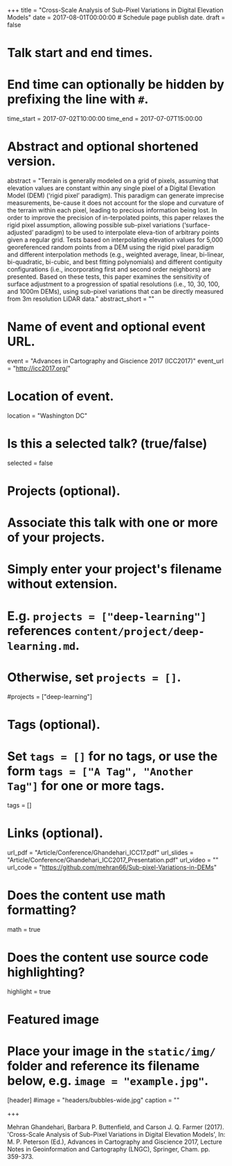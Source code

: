 +++
title = "Cross-Scale Analysis of Sub-Pixel Variations in Digital Elevation Models"
date = 2017-08-01T00:00:00  # Schedule page publish date.
draft = false

# Talk start and end times.
#   End time can optionally be hidden by prefixing the line with `#`.
time_start = 2017-07-02T10:00:00
time_end = 2017-07-07T15:00:00

# Abstract and optional shortened version.
abstract = "Terrain is generally modeled on a grid of pixels, assuming that elevation values are constant within any single pixel of a Digital Elevation Model (DEM) (‘rigid pixel’ paradigm). This paradigm can generate imprecise measurements, be-cause it does not account for the slope and curvature of the terrain within each pixel, leading to precious information being lost. In order to improve the precision of in-terpolated points, this paper relaxes the rigid pixel assumption, allowing possible sub-pixel variations (‘surface-adjusted’ paradigm) to be used to interpolate eleva-tion of arbitrary points given a regular grid. Tests based on interpolating elevation values for 5,000 georeferenced random points from a DEM using the rigid pixel paradigm and different interpolation methods (e.g., weighted average, linear, bi-linear, bi-quadratic, bi-cubic, and best fitting polynomials) and different contiguity configurations (i.e., incorporating first and second order neighbors) are presented. Based on these tests, this paper examines the sensitivity of surface adjustment to a progression of spatial resolutions (i.e., 10, 30, 100, and 1000m DEMs), using sub-pixel variations that can be directly measured from 3m resolution LiDAR data."
abstract_short = ""

# Name of event and optional event URL.
event = "Advances in Cartography and Giscience 2017 (ICC2017)"
event_url = "http://icc2017.org/"

# Location of event.
location = "Washington DC"

# Is this a selected talk? (true/false)
selected = false

# Projects (optional).
#   Associate this talk with one or more of your projects.
#   Simply enter your project's filename without extension.
#   E.g. `projects = ["deep-learning"]` references `content/project/deep-learning.md`.
#   Otherwise, set `projects = []`.
#projects = ["deep-learning"]

# Tags (optional).
#   Set `tags = []` for no tags, or use the form `tags = ["A Tag", "Another Tag"]` for one or more tags.
tags = []

# Links (optional).
url_pdf = "Article/Conference/Ghandehari_ICC17.pdf"
url_slides = "Article/Conference/Ghandehari_ICC2017_Presentation.pdf"
url_video = ""
url_code = "https://github.com/mehran66/Sub-pixel-Variations-in-DEMs"

# Does the content use math formatting?
math = true

# Does the content use source code highlighting?
highlight = true

# Featured image
# Place your image in the `static/img/` folder and reference its filename below, e.g. `image = "example.jpg"`.
[header]
#image = "headers/bubbles-wide.jpg"
caption = ""

+++

Mehran Ghandehari, Barbara P. Buttenfield, and Carson J. Q. Farmer (2017). 'Cross-Scale Analysis of Sub-Pixel Variations in Digital Elevation Models', In: M. P. Peterson (Ed.), Advances in Cartography and Giscience 2017, Lecture Notes in Geoinformation and Cartography (LNGC), Springer, Cham. pp. 359-373.